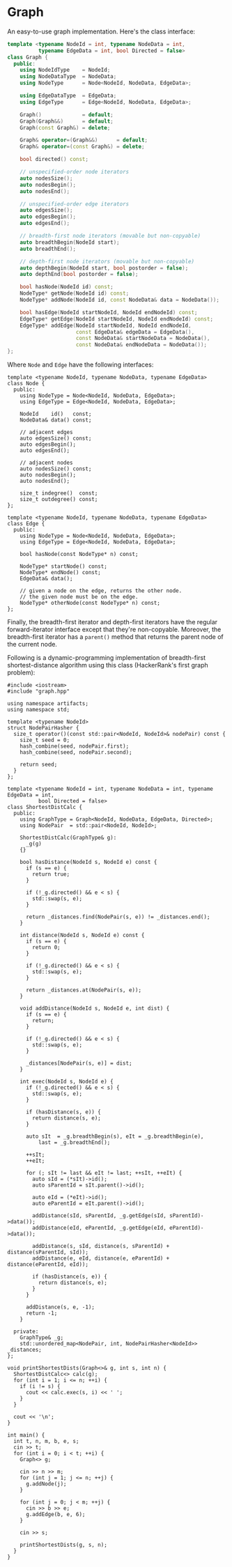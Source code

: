 Graph
=====

An easy-to-use graph implementation. Here's the class interface:

```cpp
template <typename NodeId = int, typename NodeData = int,
          typename EdgeData = int, bool Directed = false>
class Graph {
  public:
    using NodeIdType    = NodeId;
    using NodeDataType  = NodeData;
    using NodeType      = Node<NodeId, NodeData, EdgeData>;

    using EdgeDataType  = EdgeData;
    using EdgeType      = Edge<NodeId, NodeData, EdgeData>;

    Graph()             = default;
    Graph(Graph&&)      = default;
    Graph(const Graph&) = delete;

    Graph& operator=(Graph&&)      = default;
    Graph& operator=(const Graph&) = delete;

    bool directed() const;

    // unspecified-order node iterators
    auto nodesSize();
    auto nodesBegin();
    auto nodesEnd();

    // unspecified-order edge iterators
    auto edgesSize();
    auto edgesBegin();
    auto edgesEnd();

    // breadth-first node iterators (movable but non-copyable)
    auto breadthBegin(NodeId start);
    auto breadthEnd();

    // depth-first node iterators (movable but non-copyable)
    auto depthBegin(NodeId start, bool postorder = false);
    auto depthEnd(bool postorder = false);

    bool hasNode(NodeId id) const;
    NodeType* getNode(NodeId id) const;
    NodeType* addNode(NodeId id, const NodeData& data = NodeData());

    bool hasEdge(NodeId startNodeId, NodeId endNodeId) const;
    EdgeType* getEdge(NodeId startNodeId, NodeId endNodeId) const;
    EdgeType* addEdge(NodeId startNodeId, NodeId endNodeId,
                      const EdgeData& edgeData = EdgeData(),
                      const NodeData& startNodeData = NodeData(),
                      const NodeData& endNodeData = NodeData());
};
```

Where `Node` and `Edge` have the following interfaces:

    template <typename NodeId, typename NodeData, typename EdgeData>
    class Node {
      public:
        using NodeType = Node<NodeId, NodeData, EdgeData>;
        using EdgeType = Edge<NodeId, NodeData, EdgeData>;

        NodeId    id()   const;
        NodeData& data() const;

        // adjacent edges
        auto edgesSize() const;
        auto edgesBegin();
        auto edgesEnd();

        // adjacent nodes
        auto nodesSize() const;
        auto nodesBegin();
        auto nodesEnd();

        size_t indegree()  const;
        size_t outdegree() const;
    };

    template <typename NodeId, typename NodeData, typename EdgeData>
    class Edge {
      public:
        using NodeType = Node<NodeId, NodeData, EdgeData>;
        using EdgeType = Edge<NodeId, NodeData, EdgeData>;

        bool hasNode(const NodeType* n) const;

        NodeType* startNode() const;
        NodeType* endNode() const;
        EdgeData& data();

        // given a node on the edge, returns the other node.
        // the given node must be on the edge.
        NodeType* otherNode(const NodeType* n) const;
    };

Finally, the breadth-first iterator and depth-first iterators have the regular
forward-iterator interface except that they're non-copyable. Moreover, the
breadth-first iterator has a `parent()` method that returns the parent node of
the current node.

Following is a dynamic-programming implementation of breadth-first
shortest-distance algorithm using this class (HackerRank's first graph problem):

    #include <iostream>
    #include "graph.hpp"

    using namespace artifacts;
    using namespace std;

    template <typename NodeId>
    struct NodePairHasher {
      size_t operator()(const std::pair<NodeId, NodeId>& nodePair) const {
        size_t seed = 0;
        hash_combine(seed, nodePair.first);
        hash_combine(seed, nodePair.second);

        return seed;
      }
    };

    template <typename NodeId = int, typename NodeData = int, typename EdgeData = int,
              bool Directed = false>
    class ShortestDistCalc {
      public:
        using GraphType = Graph<NodeId, NodeData, EdgeData, Directed>;
        using NodePair  = std::pair<NodeId, NodeId>;

        ShortestDistCalc(GraphType& g):
          _g(g)
        {}

        bool hasDistance(NodeId s, NodeId e) const {
          if (s == e) {
            return true;
          }

          if (!_g.directed() && e < s) {
            std::swap(s, e);
          }

          return _distances.find(NodePair(s, e)) != _distances.end();
        }

        int distance(NodeId s, NodeId e) const {
          if (s == e) {
            return 0;
          }

          if (!_g.directed() && e < s) {
            std::swap(s, e);
          }

          return _distances.at(NodePair(s, e));
        }

        void addDistance(NodeId s, NodeId e, int dist) {
          if (s == e) {
            return;
          }

          if (!_g.directed() && e < s) {
            std::swap(s, e);
          }

          _distances[NodePair(s, e)] = dist;
        }

        int exec(NodeId s, NodeId e) {
          if (!_g.directed() && e < s) {
            std::swap(s, e);
          }

          if (hasDistance(s, e)) {
            return distance(s, e);
          }

          auto sIt  = _g.breadthBegin(s), eIt = _g.breadthBegin(e),
              last = _g.breadthEnd();

          ++sIt;
          ++eIt;

          for (; sIt != last && eIt != last; ++sIt, ++eIt) {
            auto sId = (*sIt)->id();
            auto sParentId = sIt.parent()->id();

            auto eId = (*eIt)->id();
            auto eParentId = eIt.parent()->id();

            addDistance(sId, sParentId, _g.getEdge(sId, sParentId)->data());
            addDistance(eId, eParentId, _g.getEdge(eId, eParentId)->data());

            addDistance(s, sId, distance(s, sParentId) + distance(sParentId, sId));
            addDistance(e, eId, distance(e, eParentId) + distance(eParentId, eId));

            if (hasDistance(s, e)) {
              return distance(s, e);
            }
          }

          addDistance(s, e, -1);
          return -1;
        }

      private:
        GraphType& _g;
        std::unordered_map<NodePair, int, NodePairHasher<NodeId>> _distances;
    };

    void printShortestDists(Graph<>& g, int s, int n) {
      ShortestDistCalc<> calc(g);
      for (int i = 1; i <= n; ++i) {
        if (i != s) {
          cout << calc.exec(s, i) << ' ';
        }
      }

      cout << '\n';
    }

    int main() {
      int t, n, m, b, e, s;
      cin >> t;
      for (int i = 0; i < t; ++i) {
        Graph<> g;

        cin >> n >> m;
        for (int j = 1; j <= n; ++j) {
          g.addNode(j);
        }

        for (int j = 0; j < m; ++j) {
          cin >> b >> e;
          g.addEdge(b, e, 6);
        }

        cin >> s;

        printShortestDists(g, s, n);
      }
    }

